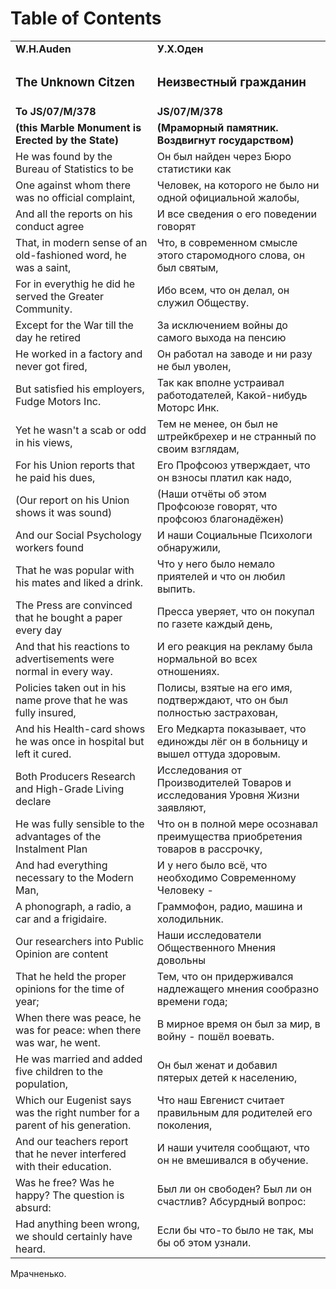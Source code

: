 
# Table of Contents



<div class="preview" id="orgfe65514">

</div>

<table border="0" align="center">
<tr><td width="45%"><b>W.H.Auden</b></td><td width="55%"><b>У.Х.Оден</b></td></tr>
<tr><td><h3>The Unknown Citzen</h3></td><td><h3>Неизвестный гражданин</h3></td></tr>
<tr><td><b>To JS/07/M/378</b></td><td><b>JS/07/M/378</b></td></tr>
<tr><td><b>(this Marble Monument is Erected by the State)</b></td><td><b>(Мраморный памятник. Воздвигнут государством)</b></td></tr>
<tr><td>He was found by the Bureau of Statistics to be</td><td>Он был найден через Бюро статистики как</td></tr>
<tr><td>One against whom there was no official complaint,</td><td>Человек, на которого не было ни одной официальной жалобы,</td></tr>
<tr><td>And all the reports on his conduct agree</td><td>И все сведения о его поведении говорят</td></tr>
<tr><td>That, in modern sense of an old-fashioned word, he was a saint,</td><td>Что, в современном смысле этого старомодного слова, он был святым,</td></tr>
<tr><td>For in everythig he did he served the Greater Community.</td><td>Ибо всем, что он делал, он служил Обществу.</td></tr>
<tr><td>Except for the War till the day he retired</td><td>За исключением войны до самого выхода на пенсию</td></tr>
<tr><td>He worked in a factory and never got fired,</td><td>Он работал на заводе и ни разу не был уволен,</td></tr>
<tr><td>But satisfied his employers, Fudge Motors Inc.</td><td>Так как вполне устраивал работодателей, Какой-нибудь Моторс Инк.</td></tr>
<tr><td>Yet he wasn't a scab or odd in his views,</td><td>Тем не менее, он был не штрейкбрехер и не странный по своим взглядам,</td></tr>
<tr><td>For his Union reports that he paid his dues,</td><td>Его Профсоюз утверждает, что он взносы платил как надо,</td></tr>
<tr><td>(Our report on his Union shows it was sound)</td><td>(Наши отчёты об этом Профсоюзе говорят, что профсоюз благонадёжен)</td></tr>
<tr><td>And our Social Psychology workers found</td><td>И наши Социальные Психологи обнаружили,</td></tr>
<tr><td>That he was popular with his mates and liked a drink.</td><td>Что у него было немало приятелей и что он любил выпить.</td></tr>
<tr><td>The Press are convinced that he bought a paper every day</td><td>Пресса уверяет, что он покупал по газете каждый день,</td></tr>
<tr><td>And that his reactions to advertisements were normal in every way.</td><td>И его реакция на рекламу была нормальной во всех отношениях.</td></tr>
<tr><td>Policies taken out in his name prove that he was fully insured,</td><td>Полисы, взятые на его имя, подтверждают, что он был полностью застрахован,</td></tr>
<tr><td>And his Health-card shows he was once in hospital but left it cured.</td><td>Его Медкарта показывает, что единожды лёг он в больницу и вышел оттуда здоровым.</td></tr>
<tr><td>Both Producers Research and High-Grade Living declare</td><td>Исследования от Производителей Товаров и исследования Уровня Жизни заявляют,</td></tr>
<tr><td>He was fully sensible to the advantages of the Instalment Plan</td><td>Что он в полной мере осознавал преимущества приобретения товаров в рассрочку,</td></tr>
<tr><td>And had everything necessary to the Modern Man,</td><td>И у него было всё, что необходимо Современному Человеку -</td></tr>
<tr><td>A phonograph, a radio, a car and a frigidaire.</td><td>Граммофон, радио, машина и холодильник.</td></tr>
<tr><td>Our researchers into Public Opinion are content</td><td>Наши исследователи Общественного Мнения довольны</td></tr>
<tr><td>That he held the proper opinions for the time of year;</td><td>Тем, что он придерживался надлежащего мнения сообразно времени года;</td></tr>
<tr><td>When there was peace, he was for peace:  when there was war, he went.</td><td>В мирное время он был за мир, в войну - пошёл воевать.</td></tr>
<tr><td>He was married and added five children to the population,</td><td>Он был женат и добавил пятерых детей к населению,</td></tr>
<tr><td>Which our Eugenist says was the right number for a parent of his generation.</td><td>Что наш Евгенист считает правильным для родителей его поколения,</td></tr>
<tr><td>And our teachers report that he never interfered with their education.</td><td>И наши учителя сообщают, что он не вмешивался в обучение.</td></tr>
<tr><td>Was he free? Was he happy? The question is absurd:</td><td>Был ли он свободен? Был ли он счастлив? Абсурдный вопрос:</td></tr>
<tr><td>Had anything been wrong, we should certainly have heard.</td><td>Если бы что-то было не так, мы бы об этом узнали.</td></tr>
</table>

Мрачненько.

